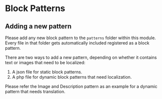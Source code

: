 # Block Patterns

## Adding a new pattern
Please add any new block pattern to the `patterns` folder within this module.
Every file in that folder gets automatically included registered as a block pattern.

There are two ways to add a new pattern, depending on whether it contains text or images that need to be localized:
1. A json file for static block patterns.
1. A php file for dynamic block patterns that need localization.

Please refer the Image and Description pattern as an example for a dynamic pattern that needs translation. 
